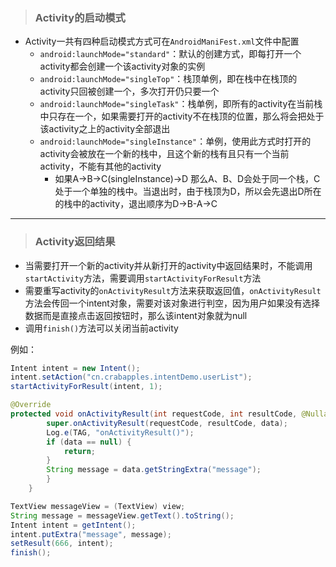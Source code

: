 >### Activity的启动模式
- Activity一共有四种启动模式方式可在```AndroidManiFest.xml```文件中配置
  - ```android:launchMode="standard"```：默认的创建方式，即每打开一个activity都会创建一个该activity对象的实例
  - ```android:launchMode="singleTop"```：栈顶单例，即在栈中在栈顶的activity只回被创建一个，多次打开仍只要一个
  - ```android:launchMode="singleTask"```：栈单例，即所有的activity在当前栈中只存在一个，如果需要打开的activity不在栈顶的位置，那么将会把处于该activity之上的activity全部退出
  - ```android:launchMode="singleInstance"```：单例，使用此方式时打开的activity会被放在一个新的栈中，且这个新的栈有且只有一个当前activity，不能有其他的activity
    * 如果A->B->C(singleInstance)->D 那么A、B、D会处于同一个栈，C处于一个单独的栈中。当退出时，由于栈顶为D，所以会先退出D所在的栈中的activity，退出顺序为D->B-A->C
---
>### Activity返回结果
- 当需要打开一个新的activity并从新打开的activity中返回结果时，不能调用```startActivity```方法，需要调用```startActivityForResult```方法
- 需要重写activity的```onActivityResult```方法来获取返回值，```onActivityResult```方法会传回一个intent对象，需要对该对象进行判空，因为用户如果没有选择数据而是直接点击返回按钮时，那么该intent对象就为null
- 调用```finish()```方法可以关闭当前activity

例如：
``` JAVA
Intent intent = new Intent();
intent.setAction("cn.crabapples.intentDemo.userList");
startActivityForResult(intent, 1);
```
``` JAVA
@Override
protected void onActivityResult(int requestCode, int resultCode, @Nullable Intent data) {
        super.onActivityResult(requestCode, resultCode, data);
        Log.e(TAG, "onActivityResult()");
        if (data == null) {
            return;
        }
        String message = data.getStringExtra("message");
        }
    }
```
``` JAVA
TextView messageView = (TextView) view;
String message = messageView.getText().toString();
Intent intent = getIntent();
intent.putExtra("message", message);
setResult(666, intent);
finish();
```
